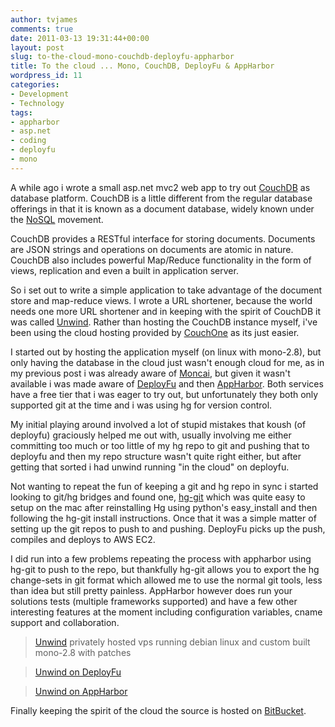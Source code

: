 ```yaml
---
author: tvjames
comments: true
date: 2011-03-13 19:31:44+00:00
layout: post
slug: to-the-cloud-mono-couchdb-deployfu-appharbor
title: To the cloud ... Mono, CouchDB, DeployFu & AppHarbor
wordpress_id: 11
categories:
- Development
- Technology
tags:
- appharbor
- asp.net
- coding
- deployfu
- mono
---
```


A while ago i wrote a small asp.net mvc2 web app to try out [CouchDB](http://couchdb.apache.org/) as database platform. CouchDB is a little different from the regular database offerings in that it is known as a document database, widely known under the [NoSQL](http://nosql-database.org/) movement.

CouchDB provides a RESTful interface for storing documents. Documents are JSON strings and operations on documents are atomic in nature. CouchDB also includes powerful Map/Reduce functionality in the form of views, replication and even a built in application server.

So i set out to write a simple application to take advantage of the document store and map-reduce views. I wrote a URL shortener, because the world needs one more URL shortener and in keeping with the spirit of CouchDB it was called [Unwind](http://srvd.in/). Rather than hosting the CouchDB instance myself, i've been using the cloud hosting provided by [CouchOne](http://www.couchone.com/) as its just easier.

I started out by hosting the application myself (on linux with mono-2.8), but only having the database in the cloud just wasn't enough cloud for me, as in my previous post i was already aware of [Moncai](http://moncai.com/), but given it wasn't available i was made aware of [DeployFu](http://www.deployfu.com/) and then [AppHarbor](http://appharbor.com/). Both services have a free tier that i was eager to try out, but unfortunately they both only supported git at the time and i was using hg for version control.

My initial playing around involved a lot of stupid mistakes that koush (of deployfu) graciously helped me out with, usually involving me either committing too much or too little of my hg repo to git and pushing that to deployfu and then my repo structure wasn't quite right either, but after getting that sorted i had unwind running "in the cloud" on deployfu.

Not wanting to repeat the fun of keeping a git and hg repo in sync i started looking to git/hg bridges and found one, [hg-git](http://hg-git.github.com/) which was quite easy to setup on the mac after reinstalling Hg using python's easy_install and then following the hg-git install instructions. Once that it was a simple matter of setting up the git repos to push to and pushing. DeployFu picks up the push, compiles and deploys to AWS EC2.

I did run into a few problems repeating the process with appharbor using hg-git to push to the repo, but thankfully hg-git allows you to export the hg change-sets in git format which allowed me to use the normal git tools, less than idea but still pretty painless. AppHarbor however does run your solutions tests (multiple frameworks supported) and have a few other interesting features at the moment including configuration variables, cname support and collaboration.

> [Unwind](http://srvd.in/) privately hosted vps running debian linux and custom built mono-2.8 with patches

> [Unwind on DeployFu](http://unwind.deployfu.com/)

> [Unwind on AppHarbor](http://unwind.apphb.com/)

Finally keeping the spirit of the cloud the source is hosted on [BitBucket](https://bitbucket.org/).

